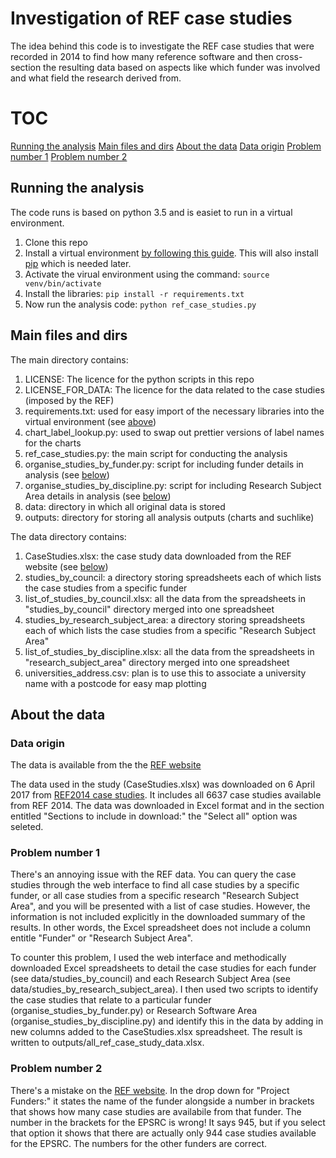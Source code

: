 # Investigation of REF case studies

The idea behind this code is to investigate the REF case studies that were recorded in 2014 to find how many reference software and then cross-section the resulting data based on aspects like which funder was involved and what field the research derived from.

# TOC
[Running the analysis](#running-the-analysis)
[Main files and dirs](#main-files-and-dirs)
[About the data](#about-the-data)
[Data origin](#data-origin)
[Problem number 1](#problem-number-1)
[Problem number 2](#problem-number-2)

## Running the analysis

The code runs is based on python 3.5 and is easiet to run in a virtual environment.

1. Clone this repo
1. Install a virtual environment [by following this guide](http://docs.python-guide.org/en/latest/dev/virtualenvs/). This will also install [pip](https://pip.pypa.io/en/stable/user_guide/) which is needed later.
1. Activate the virual environment using the command:
```source venv/bin/activate```
1. Install the libraries:
```pip install -r requirements.txt```
1. Now run the analysis code:
```python ref_case_studies.py```

## Main files and dirs

The main directory contains:

1. LICENSE: The licence for the python scripts in this repo
1. LICENSE_FOR_DATA: The licence for the data related to the case studies (imposed by the REF)
1. requirements.txt: used for easy import of the necessary libraries into the virtual environment (see [above](#running-the-analysis))
1. chart_label_lookup.py: used to swap out prettier versions of label names for the charts
1. ref_case_studies.py: the main script for conducting the analysis
1. organise_studies_by_funder.py: script for including funder details in analysis (see [below](#problem-number-1))
1. organise_studies_by_discipline.py: script for including Research Subject Area details in analysis (see [below](#problem-number-1))
1. data: directory in which all original data is stored
1. outputs: directory for storing all analysis outputs (charts and suchlike)

The data directory contains:

1. CaseStudies.xlsx: the case study data downloaded from the REF website (see [below](#data-origin))
1. studies_by_council: a directory storing spreadsheets each of which lists the case studies from a specific funder
1. list_of_studies_by_council.xlsx: all the data from the spreadsheets in "studies_by_council" directory merged into one spreadsheet
1. studies_by_research_subject_area: a directory storing spreadsheets each of which lists the case studies from a specific "Research Subject Area"
1. list_of_studies_by_discipline.xlsx: all the data from the spreadsheets in "research_subject_area" directory merged into one spreadsheet
1. universities_address.csv: plan is to use this to associate a university name with a postcode for easy map plotting

## About the data

### Data origin

The data is available from the the [REF website](http://impact.ref.ac.uk/CaseStudies/Results.aspx?val=Show%20All#)

The data used in the study (CaseStudies.xlsx) was downloaded on 6 April 2017 from [REF2014 case studies](http://impact.ref.ac.uk/CaseStudies/Results.aspx?val=Show%20All#). It includes all 6637 case studies available from REF 2014. The data was downloaded in Excel format and in the section entitled "Sections to include in download:" the "Select all" option was seleted.

### Problem number 1

There's an annoying issue with the REF data. You can query the case studies through the web interface to find all case studies by a specific funder, or all case studies from a specific research "Research Subject Area", and you will be presented with a list of case studies. However, the information is not included explicitly in the downloaded summary of the results. In other words, the Excel spreadsheet does not include a column entitle "Funder" or "Research Subject Area".

To counter this problem, I used the web interface and methodically downloaded Excel spreadsheets to detail the case studies for each funder (see data/studies_by_council) and each Research Subject Area (see data/studies_by_research_subject_area). I then used two scripts to identify the case studies that relate to a particular funder (organise_studies_by_funder.py) or Research Software Area (organise_studies_by_discipline.py) and identify this in the data by adding in new columns added to the CaseStudies.xlsx spreadsheet. The result is written to outputs/all_ref_case_study_data.xlsx. 

### Problem number 2

There's a mistake on the [REF website](http://impact.ref.ac.uk/CaseStudies/Results.aspx?val=Show%20All#). In the drop down for "Project Funders:" it states the name of the funder alongside a number in brackets that shows how many case studies are availabile from that funder. The number in the brackets for the EPSRC is wrong! It says 945, but if you select that option it shows that there are actually only 944 case studies available for the EPSRC. The numbers for the other funders are correct.

